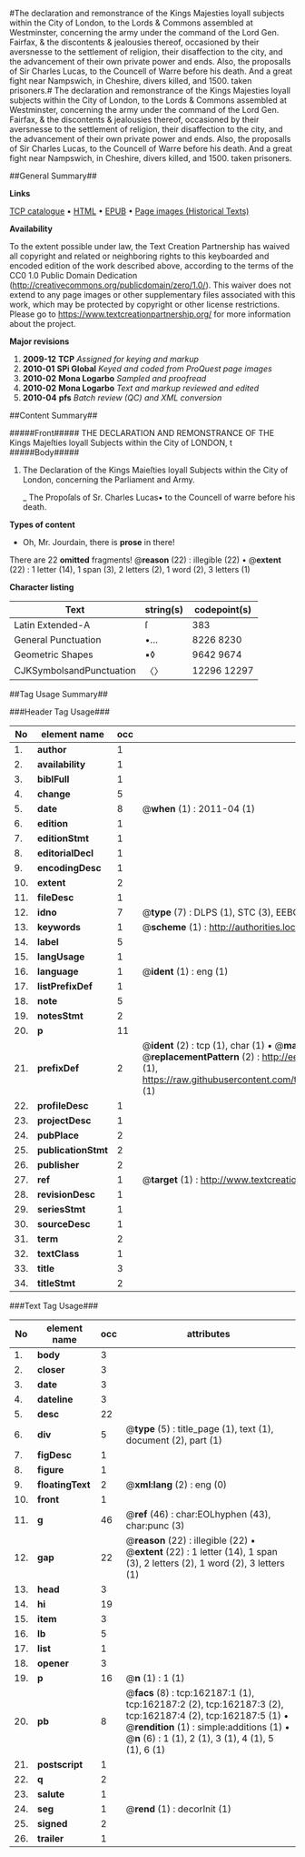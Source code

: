 #The declaration and remonstrance of the Kings Majesties loyall subjects within the City of London, to the Lords & Commons assembled at Westminster, concerning the army under the command of the Lord Gen. Fairfax, & the discontents & jealousies thereof, occasioned by their aversnesse to the settlement of religion, their disaffection to the city, and the advancement of their own private power and ends. Also, the proposalls of Sir Charles Lucas, to the Councell of Warre before his death. And a great fight near Nampswich, in Cheshire, divers killed, and 1500. taken prisoners.#
The declaration and remonstrance of the Kings Majesties loyall subjects within the City of London, to the Lords & Commons assembled at Westminster, concerning the army under the command of the Lord Gen. Fairfax, & the discontents & jealousies thereof, occasioned by their aversnesse to the settlement of religion, their disaffection to the city, and the advancement of their own private power and ends. Also, the proposalls of Sir Charles Lucas, to the Councell of Warre before his death. And a great fight near Nampswich, in Cheshire, divers killed, and 1500. taken prisoners.

##General Summary##

**Links**

[TCP catalogue](http://www.ota.ox.ac.uk/tcp/)  • 
[HTML](http://tei.it.ox.ac.uk/tcp/Texts-HTML/free/A82/A82054.html)  • 
[EPUB](http://tei.it.ox.ac.uk/tcp/Texts-EPUB/free/A82/A82054.epub) • 
[Page images (Historical Texts)](https://historicaltexts.jisc.ac.uk/eebo-99864505e)

**Availability**

To the extent possible under law, the Text Creation Partnership has waived all copyright and related or neighboring rights to this keyboarded and encoded edition of the work described above, according to the terms of the CC0 1.0 Public Domain Dedication (http://creativecommons.org/publicdomain/zero/1.0/). This waiver does not extend to any page images or other supplementary files associated with this work, which may be protected by copyright or other license restrictions. Please go to https://www.textcreationpartnership.org/ for more information about the project.

**Major revisions**

1. __2009-12__ __TCP__ *Assigned for keying and markup*
1. __2010-01__ __SPi Global__ *Keyed and coded from ProQuest page images*
1. __2010-02__ __Mona Logarbo__ *Sampled and proofread*
1. __2010-02__ __Mona Logarbo__ *Text and markup reviewed and edited*
1. __2010-04__ __pfs__ *Batch review (QC) and XML conversion*

##Content Summary##

#####Front#####
THE DECLARATION AND REMONSTRANCE OF THE Kings Majeſties loyall Subjects within the City of LONDON, t
#####Body#####

1. The Declaration of the Kings Maieſties loyall Subjects within the City of London, concerning the Parliament and Army.

    _ The Propoſals of Sr. Charles Lucas▪ to the Councell of warre before his death.

**Types of content**

  * Oh, Mr. Jourdain, there is **prose** in there!

There are 22 **omitted** fragments! 
 @__reason__ (22) : illegible (22)  •  @__extent__ (22) : 1 letter (14), 1 span (3), 2 letters (2), 1 word (2), 3 letters (1)

**Character listing**


|Text|string(s)|codepoint(s)|
|---|---|---|
|Latin Extended-A|ſ|383|
|General Punctuation|•…|8226 8230|
|Geometric Shapes|▪◊|9642 9674|
|CJKSymbolsandPunctuation|〈〉|12296 12297|

##Tag Usage Summary##

###Header Tag Usage###

|No|element name|occ|attributes|
|---|---|---|---|
|1.|__author__|1||
|2.|__availability__|1||
|3.|__biblFull__|1||
|4.|__change__|5||
|5.|__date__|8| @__when__ (1) : 2011-04 (1)|
|6.|__edition__|1||
|7.|__editionStmt__|1||
|8.|__editorialDecl__|1||
|9.|__encodingDesc__|1||
|10.|__extent__|2||
|11.|__fileDesc__|1||
|12.|__idno__|7| @__type__ (7) : DLPS (1), STC (3), EEBO-CITATION (1), PROQUEST (1), VID (1)|
|13.|__keywords__|1| @__scheme__ (1) : http://authorities.loc.gov/ (1)|
|14.|__label__|5||
|15.|__langUsage__|1||
|16.|__language__|1| @__ident__ (1) : eng (1)|
|17.|__listPrefixDef__|1||
|18.|__note__|5||
|19.|__notesStmt__|2||
|20.|__p__|11||
|21.|__prefixDef__|2| @__ident__ (2) : tcp (1), char (1)  •  @__matchPattern__ (2) : ([0-9\-]+):([0-9IVX]+) (1), (.+) (1)  •  @__replacementPattern__ (2) : http://eebo.chadwyck.com/downloadtiff?vid=$1&page=$2 (1), https://raw.githubusercontent.com/textcreationpartnership/Texts/master/tcpchars.xml#$1 (1)|
|22.|__profileDesc__|1||
|23.|__projectDesc__|1||
|24.|__pubPlace__|2||
|25.|__publicationStmt__|2||
|26.|__publisher__|2||
|27.|__ref__|1| @__target__ (1) : http://www.textcreationpartnership.org/docs/. (1)|
|28.|__revisionDesc__|1||
|29.|__seriesStmt__|1||
|30.|__sourceDesc__|1||
|31.|__term__|2||
|32.|__textClass__|1||
|33.|__title__|3||
|34.|__titleStmt__|2||


###Text Tag Usage###

|No|element name|occ|attributes|
|---|---|---|---|
|1.|__body__|3||
|2.|__closer__|3||
|3.|__date__|3||
|4.|__dateline__|3||
|5.|__desc__|22||
|6.|__div__|5| @__type__ (5) : title_page (1), text (1), document (2), part (1)|
|7.|__figDesc__|1||
|8.|__figure__|1||
|9.|__floatingText__|2| @__xml:lang__ (2) : eng (0)|
|10.|__front__|1||
|11.|__g__|46| @__ref__ (46) : char:EOLhyphen (43), char:punc (3)|
|12.|__gap__|22| @__reason__ (22) : illegible (22)  •  @__extent__ (22) : 1 letter (14), 1 span (3), 2 letters (2), 1 word (2), 3 letters (1)|
|13.|__head__|3||
|14.|__hi__|19||
|15.|__item__|3||
|16.|__lb__|5||
|17.|__list__|1||
|18.|__opener__|3||
|19.|__p__|16| @__n__ (1) : 1 (1)|
|20.|__pb__|8| @__facs__ (8) : tcp:162187:1 (1), tcp:162187:2 (2), tcp:162187:3 (2), tcp:162187:4 (2), tcp:162187:5 (1)  •  @__rendition__ (1) : simple:additions (1)  •  @__n__ (6) : 1 (1), 2 (1), 3 (1), 4 (1), 5 (1), 6 (1)|
|21.|__postscript__|1||
|22.|__q__|2||
|23.|__salute__|1||
|24.|__seg__|1| @__rend__ (1) : decorInit (1)|
|25.|__signed__|2||
|26.|__trailer__|1||

